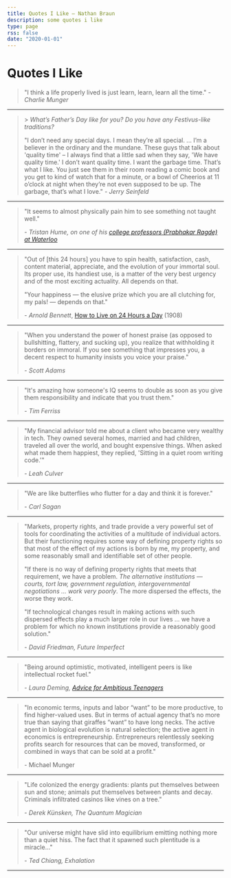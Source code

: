 ```yaml
---
title: Quotes I Like — Nathan Braun
description: some quotes i like
type: page
rss: false
date: "2020-01-01"
---
```


# Quotes I Like
> "I think a life properly lived is just learn, learn, learn all the time." - *Charlie Munger*

---
> \> *What’s Father’s Day like for you? Do you have any Festivus-like traditions?*
>
> "I don’t need any special days. I mean they’re all special. ... I’m a
> believer in the ordinary and the mundane. These guys that talk about 'quality
> time' – I always find that a little sad when they say, 'We have quality
> time.' I don’t want quality time. I want the garbage time. That’s what I
> like. You just see them in their room reading a comic book and you get to
> kind of watch that for a minute, or a bowl of Cheerios at 11 o’clock at night
> when they’re not even supposed to be up. The garbage, that’s what I love." -
> *Jerry Seinfeld*

---

> "It seems to almost physically pain him to see something not taught well."
>
> \- *Tristan Hume, on  one of his [college professors (Prabhakar Ragde) at Waterloo](https://thume.ca/2015/11/19/amazing-profs-of-waterloo-2015/)*

---

> "Out of [this 24 hours] you have to spin health, satisfaction, cash, content
> material, appreciate, and the evolution of your immortal soul. Its proper
> use, its handiest use, is a matter of the very best urgency and of the most
> exciting actuality. All depends on that.
> 
> "Your happiness — the elusive prize which you are all clutching for, my pals!
> — depends on that."
> 
> \- *Arnold Bennett*, [How to Live on 24 Hours a Day](https://www.goodreads.com/book/show/4855.How_to_Live_on_24_Hours_a_Day) (1908)

---

> "When you understand the power of honest praise (as opposed to bullshitting,
> flattery, and sucking up), you realize that withholding it borders on
> immoral. If you see something that impresses you, a decent respect to
> humanity insists you voice your praise."
>
> \- *Scott Adams*

---

> "It's amazing how someone's IQ seems to double as soon as you give them responsibility and indicate that you trust them."
>
> \- *Tim Ferriss*

---

> "My financial advisor told me about a client who became very wealthy in tech.
They owned several homes, married and had children, traveled all over the
world, and bought expensive things. When asked what made them happiest, they
replied, 'Sitting in a quiet room writing code.'"
> 
> \- *Leah Culver*

---

> "We are like butterflies who flutter for a day and think it is forever."
> 
> \- *Carl Sagan*

---
> "Markets, property rights, and trade provide a very powerful set of tools for
coordinating the activities of a multitude of individual actors. But their
functioning requires some way of defining property rights so that most of the
effect of my actions is born by me, my property, and some reasonably small and
identifiable set of other people.
>
> "If there is no way of defining property rights that meets that requirement, we
have a problem. *The alternative institutions — courts, tort law, government
regulation, intergovernmental negotiations ... work very poorly*.  The more
dispersed the effects, the worse they work.
>
> "If technological changes result in making actions with such dispersed effects
play a much larger role in our lives ...  we have a problem for which no known
institutions provide a reasonably good solution."
> 
> \- *David Friedman, Future Imperfect*

---
> "Being around optimistic, motivated, intelligent peers is like intellectual
rocket fuel."
>
> \- *Laura Deming, [Advice for Ambitious Teenagers](https://ldeming.posthaven.com/advice-for-ambitious-teenagers)*

---

> "In economic terms, inputs and labor “want” to be more productive, to find
> higher-valued uses. But in terms of actual agency that’s no more true than
> saying that giraffes “want” to have long necks. The active agent in
> biological evolution is natural selection; the active agent in economics is
> entrepreneurship. Entrepreneurs relentlessly seeking profits search for
> resources that can be moved, transformed, or combined in ways that can be
> sold at a profit."
> 
> \- Michael Munger

---

> "Life colonized the energy gradients: plants put themselves between sun and
stone; animals put themselves between plants and decay. Criminals infiltrated
casinos like vines on a tree."
> 
> \- *Derek Künsken, The Quantum Magician*

---

> "Our universe might have slid into equilibrium emitting nothing more than a
> quiet hiss. The fact that it spawned such plentitude is a miracle..."
>
> \- *Ted Chiang, Exhalation*

---
